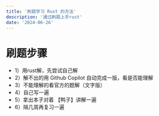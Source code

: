 ```yaml
---
title: '刷题学习 Rust 的方法'
description: '通过刷题上手rust'
date: '2024-06-26'
---
```


# 刷题步骤
- 1）用rust解，先尝试自己解
- 2）解不出的用 Github Copilot 自动完成一版，看是否能理解
- 3）不能理解的看官方的题解（文字版）
- 4）自己写一遍
- 5）拿出本子对着 【鸭子】讲解一遍
- 6）隔几周再复习一遍